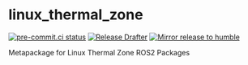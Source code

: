 # linux_thermal_zone
[![pre-commit.ci status](https://results.pre-commit.ci/badge/github/NathanaelGandhi/linux_thermal_zone/main.svg)](https://results.pre-commit.ci/latest/github/NathanaelGandhi/linux_thermal_zone/main)
[![Release Drafter](https://github.com/NathanaelGandhi/linux_thermal_zone/actions/workflows/release-drafter.yml/badge.svg?branch=release)](https://github.com/NathanaelGandhi/linux_thermal_zone/actions/workflows/release-drafter.yml)
[![Mirror release to humble](https://github.com/NathanaelGandhi/linux_thermal_zone/actions/workflows/mirror-release-to-humble.yaml/badge.svg?branch=release)](https://github.com/NathanaelGandhi/linux_thermal_zone/actions/workflows/mirror-release-to-humble.yaml)

Metapackage for Linux Thermal Zone ROS2 Packages
